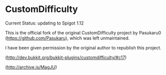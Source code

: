 # CustomDifficulty

Current Status: updating to Spigot 1.12

This is the official fork of the original CustomDifficulty project by Pasukaru0 (https://github.com/Pasukaru), which was left unmaintained.

I have been given permission by the original author to republish this project. 

(http://dev.bukkit.org/bukkit-plugins/customdifficulty/#c17)

(http://archive.is/MagJU)
